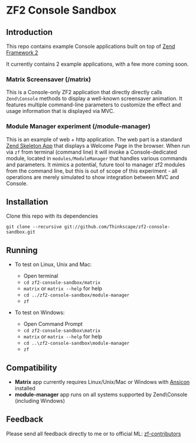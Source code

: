 ZF2 Console Sandbox
===========================

Introduction
-------------
This repo contains example Console applications built on top of [Zend Framework 2](http://www.zendframework.com)

It currently contains 2 example applications, with a few more coming soon.

### Matrix Screensaver (/matrix)

This is a Console-only ZF2 application that directly directly calls `Zend\Console` methods to display a well-known
screensaver animation. It features multiple command-line parameters to customize the effect and usage information
that is displayed via MVC.

### Module Manager experiment (/module-manager)

This is an example of web + http application. The web part is a standard
[Zend Skeleton App](https://github.com/zendframework/ZendSkeletonApplication) that displays a Welcome Page in the
browser. When run via `zf` from terminal (command line) it will invoke a Console-dedicated module, located in
`modules/ModuleManager` that handles various commands and parameters. It mimics a potential, future tool to
manager zf2 modules from the command line, but this is out of scope of this experiment - all operations are merely
simulated to show integration between MVC and Console.


Installation
-------------

Clone this repo with its dependencies

    git clone --recursive git://github.com/Thinkscape/zf2-console-sandbox.git


Running
-------------

 * To test on Linux, Unix and Mac:
    * Open terminal
    * `cd zf2-console-sandbox/matrix`
    * `matrix`   or `matrix --help` for help
    * `cd ../zf2-console-sandbox/module-manager`
    * `zf`

 * To test on Windows:
    * Open Command Prompt
    * `cd zf2-console-sandbox\matrix`
    * `matrix`   or `matrix --help` for help
    * `cd ..\zf2-console-sandbox\module-manager`
    * `zf`


Compatibility
--------------

 * **Matrix** app currently requires Linux/Unix/Mac or Windows with [Ansicon](https://github.com/adoxa/ansicon) installed
 * **module-manager** app runs on all systems supported by Zend\Console (including Windows)


Feedback
---------
Please send all feedback directly to me or to official ML: 
[zf-contributors](http://framework.zend.com/wiki/display/ZFDEV/Contributing+to+Zend+Framework)
